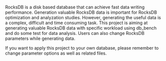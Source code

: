 RocksDB is a disk based database that can achieve fast data writing performance. 
Generation valuable RocksDB data is important for RocksDB optimization and analyzation studies. However, generating the useful data is a complex, difficult and time consuming task. This project is aiming at generating valuable RocksDB data with specific workload using db_bench and do some test for data analysis. Users can also change RocksDB parameters while generating data.

If you want to apply this project to your own database, please remember to change parameter options as well as related files. 
